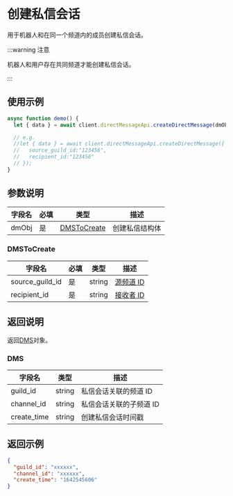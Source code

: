 # 创建私信会话 <Badge text="v2.6.0" />

用于机器人和在同一个频道内的成员创建私信会话。

:::warning 注意

机器人和用户存在共同频道才能创建私信会话。

:::

## 使用示例

```javascript
async function demo() {
  let { data } = await client.directMessageApi.createDirectMessage(dmObj);

  // e.g.
  //let { data } = await client.directMessageApi.createDirectMessage({
  //   source_guild_id:"123456",
  //   recipient_id:"123456"
  // });
}
```

## 参数说明

| 字段名 | 必填 | 类型                        | 描述           |
| ------ | ---- | --------------------------- | -------------- |
| dmObj  | 是   | [DMSToCreate](#dmstocreate) | 创建私信结构体 |

### DMSToCreate

| 字段名          | 必填 | 类型   | 描述                           |
| --------------- | ---- | ------ | ------------------------------ |
| source_guild_id | 是   | string | [源频道 ID](../model/guild.md) |
| recipient_id    | 是   | string | [接收者 ID](../model/user.md)  |

## 返回说明

返回[DMS](#dms)对象。

### DMS

| 字段名      | 类型   | 描述                    |
| ----------- | ------ | ----------------------- |
| guild_id    | string | 私信会话关联的频道 ID   |
| channel_id  | string | 私信会话关联的子频道 ID |
| create_time | string | 创建私信会话时间戳      |

## 返回示例

```json
{
  "guild_id": "xxxxxx",
  "channel_id": "xxxxxx",
  "create_time": "1642545606"
}
```

